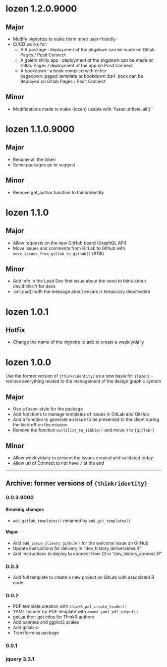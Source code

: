 # lozen 1.2.0.9000

## Major

- Modify vignettes to make them more user-friendly
- CI/CD works for:
  + A R package : deployment of the pkgdown can be made on Gitlab Pages / Posit Connect
  + A golem shiny app : deployment of the pkgdown can be made on Gitlab Pages / deployment of the app on Posit Connect
  + A bookdown : a book compiled with either pagedown::paged_template or bookdown::bs4_book can be deployed on Gitlab Pages / Posit Connect

## Minor

- Modifications made to make {lozen} usable with `fusen::inflate_all()``

# lozen 1.1.0.9000

## Major

- Rename all the token
- Some packages go to suggest

## Minor

- Remove get_author function to thinkridentity

# lozen 1.1.0

## Major

- Allow requests on the new GitHub board (GraphQL API)
- Move issues and comments from GitLab to Github with `move_issues_from_gitlab_to_github()` (#118)

## Minor

- Add info in the Lead Dev first issue about the need to think about dev.thinkr.fr for devs
- .onLoad() with the message about envars is temporary deactivated

# lozen 1.0.1

## Hotfix

- Change the name of the vignette to add to create a weekly/daily

# lozen 1.0.0

Use the former version of `{thinkridentity}` as a new basis for `{lozen}` - remove everything related to the management of the design graphic system

## Major

- Use a fusen-style for the package
- Add functions to manage templates of issues in GitLab and GitHub
- Add a function to generate an issue to be presented to the client during the kick-off on the mission
- Remove the function `multilist_to_tibble()` and move it to `{gitlabr}`

## Minor

- Allow weekly/daily to present the issues created and validated today
- Allow url of Connect to not have `/` at the end

----------------------

## Archive: former versions of `{thinkridentity}`

### 0.0.3.9000

#### Breaking changes

* `add_gitlab_templates()` renamed by `add_git_templates()`

#### Major

* Add `add_issue_clients_github()` for the welcome issue on GitHub
* Update instructions for delivery in "dev_history_deliverables.R"
* Add instructions to deploy to connect from CI in "dev_history_connect.R"

### 0.0.3

* Add full template to create a new project on GitLab with associated R code

### 0.0.2

* PDF template creation with `thinkR_pdf_create_header()`  
* YAML header for PDF template with `amend_yaml_pdf_output()`  
* get_author: get infos for ThinkR authors
* Add palettes and ggplot2 scales
* Add gitlab-ci
* Transform as package

### 0.0.1

### jquery 3.3.1
